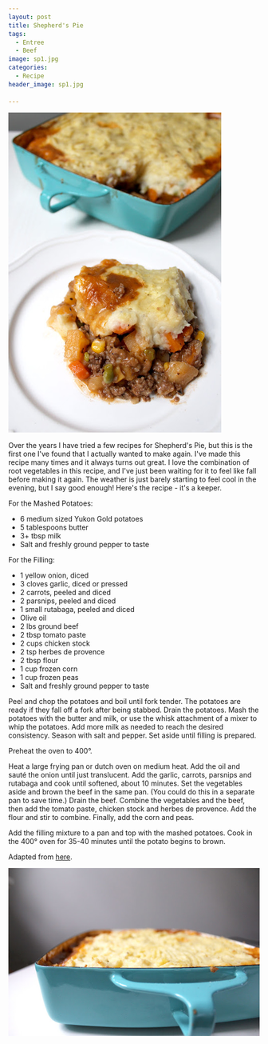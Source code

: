 ```yaml
---
layout: post
title: Shepherd's Pie
tags:
  - Entree
  - Beef
image: sp1.jpg
categories:
  - Recipe
header_image: sp1.jpg

---
```


![Image of Shepherd's Pie.](/upload/sp1.jpg)

Over the years I have tried a few recipes for Shepherd's Pie, but this is the first one I've found that I actually wanted to make again. I've made this recipe many times and it always turns out great. I love the combination of root vegetables in this recipe, and I've just been waiting for it to feel like fall before making it again. The weather is just barely starting to feel cool in the evening, but I say good enough! Here's the recipe - it's a keeper.  
  

For the Mashed Potatoes:  

- 6 medium sized Yukon Gold potatoes  
- 5 tablespoons butter  
- 3+ tbsp milk  
- Salt and freshly ground pepper to taste  
  
For the Filling:  

- 1 yellow onion, diced  
- 3 cloves garlic, diced or pressed  
- 2 carrots, peeled and diced  
- 2 parsnips, peeled and diced  
- 1 small rutabaga, peeled and diced  
- Olive oil  
- 2 lbs ground beef  
- 2 tbsp tomato paste  
- 2 cups chicken stock  
- 2 tsp herbes de provence  
- 2 tbsp flour  
- 1 cup frozen corn  
- 1 cup frozen peas  
- Salt and freshly ground pepper to taste  
  
Peel and chop the potatoes and boil until fork tender. The potatoes are ready if they fall off a fork after being stabbed. Drain the potatoes. Mash the potatoes with the butter and milk, or use the whisk attachment of a mixer to whip the potatoes. Add more milk as needed to reach the desired consistency. Season with salt and pepper. Set aside until filling is prepared.  
  
Preheat the oven to 400°.  
  
Heat a large frying pan or dutch oven on medium heat. Add the oil and sauté the onion until just translucent. Add the garlic, carrots, parsnips and rutabaga and cook until softened, about 10 minutes. Set the vegetables aside and brown the beef in the same pan. (You could do this in a separate pan to save time.) Drain the beef. Combine the vegetables and the beef, then add the tomato paste, chicken stock and herbes de provence. Add the flour and stir to combine. Finally, add the corn and peas.  
  
Add the filling mixture to a pan and top with the mashed potatoes. Cook in the 400° oven for 35-40 minutes until the potato begins to brown.  
  
Adapted from [here](http://www.chrislovesjulia.com/2014/09/shepherds-pie-with-ground-beef-cottage-pie-i-guess.html).

![Image of Shepherd's Pie.](/upload/sp2.jpg)
